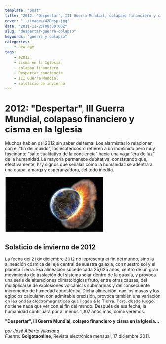 ```yaml
---
template: "post"
title: "2012: 'Despertar', III Guerra Mundial, colapaso financiero y cisma en la Iglesia"
cover: "../images/42Desp.jpg"
date: "2011-11-23T08:00:00Z"
slug: "despertar-guerra-colapso"
keywords: "guerra y colapso"
categories: 
    - new age
tags:
    - a2012
    - cisma en la Iglesia
    - colapso financiero 
    - Despertar conciencia 
    - III Guerra Mundial 
    - solsticio de invierno
---
```


# 2012: "Despertar", III Guerra Mundial, colapaso financiero y cisma en la Iglesia
Muchos hablan del 2012 sin saber del tema. Los alarmistas lo relacionan con el “fin del mundo”, los esotéricos lo refieren a un indefinido pero muy fascinante “salto cualitativo de la conciencia” hacia una vaga “era de luz” de la humanidad. La mayoría permanece dubitativa, constatando que, efectivamente, hay signos que señalan cómo la humanidad se adentra a una etapa, amarga y esperanzadora, del todo inédita.  

![despertar](../images/42Desp.jpg) 

## Solsticio de invierno de 2012
La fecha del 21 de diciembre 2012 no representa el fin del mundo, sino la alineación cósmica del eje central de nuestra galaxia, con nuestro sol y el planeta Tierra. Esa alineación sucede cada 25,625 años, dentro de un gran movimiento de traslación del sistema solar dentro de la galaxia, y provoca una serie de alteraciones climatológicas fruto, entre otras causas, del multiplicarse de explosiones volcánicas submarinas y del consecuente incremento de humedad atmosférica. Dicha alineación, que los mayas y los egipcios calcularon con admirable precisión, provoca también una variación en las ondas electromagnéticas que llegan a la Tierra. Pero, desde luego, no tiene nada que ver con el fin del mundo. Después de esa fecha, la humanidad continuará por al menos 1,007 años más, como veremos.  

**"Despertar", III Guerra Mundial, colapso financiero y cisma en la Iglesia...**

*por José Alberto Villasana*  
*Fuente:* **Golgotaonline**, Revista electrónica mensual, 17 diciembre 2011.  